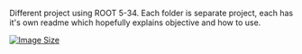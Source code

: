 Different project using ROOT 5-34. Each folder is separate project, each has it's own readme which hopefully explains objective and how to use.

[![Image Size](https://img.shields.io/github/size/mach3-software/MaCh3/container/mach3/232687483/alma9latest?label=image%20size)](https://github.com/mach3-software/MaCh3/pkgs/container/mach3/232687483?tag=alma9latest)


